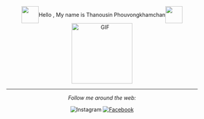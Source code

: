 <div align="center">
  
  <div style="display: flex;justify-content: center;align-items: center;"><img width="45px" src="https://media.tenor.com/images/3b388fe03da271d2674faf85eb7c3fcd/tenor.gif" />     Hello , My name is Thanousin Phouvongkhamchan     <img width="45px" src="https://media.tenor.com/images/3b388fe03da271d2674faf85eb7c3fcd/tenor.gif" /></div>
  
  
  <img align="center" alt="GIF" height="160px" src="https://media.giphy.com/media/du3J3cXyzhj75IOgvA/giphy.gif" />
  
  <hr/>

<i>Follow me around the web:</i><br>

<img src="https://img.shields.io/badge/Instagram-%23E4405F.svg?&style=flat-square&logo=instagram&logoColor=white" alt="Instagram">
<a href="https://www.facebook.com/thanusin.pouvongkhamchan/" target="_blank"><img src="https://img.shields.io/badge/Facebook-%231877F2.svg?&style=flat-square&logo=facebook&logoColor=white" alt="Facebook"></a>

</div>
